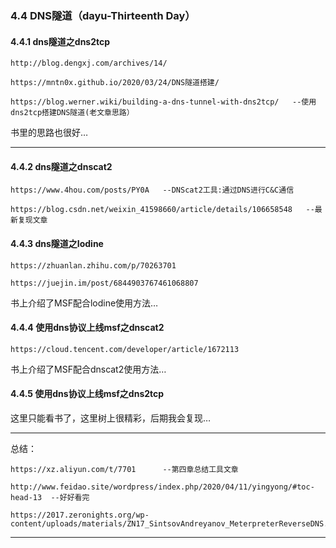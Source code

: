 ### 4.4 DNS隧道（dayu-Thirteenth Day）

#### 4.4.1 dns隧道之dns2tcp

    http://blog.dengxj.com/archives/14/
    
    https://mntn0x.github.io/2020/03/24/DNS隧道搭建/
    
    https://blog.werner.wiki/building-a-dns-tunnel-with-dns2tcp/   --使用dns2tcp搭建DNS隧道(老文章思路）
    
        

书里的思路也很好…

* * *

#### 4.4.2 dns隧道之dnscat2

    https://www.4hou.com/posts/PY0A   --DNScat2工具:通过DNS进行C&C通信
    
    https://blog.csdn.net/weixin_41598660/article/details/106658548   --最新复现文章
    
        

#### 4.4.3 dns隧道之Iodine

    https://zhuanlan.zhihu.com/p/70263701
    
    https://juejin.im/post/6844903767461068807
    
        

书上介绍了MSF配合lodine使用方法…

#### 4.4.4 使用dns协议上线msf之dnscat2

    https://cloud.tencent.com/developer/article/1672113 
    
        

书上介绍了MSF配合dnscat2使用方法…

#### 4.4.5 使用dns协议上线msf之dns2tcp

这里只能看书了，这里树上很精彩，后期我会复现…

* * *

总结：

    https://xz.aliyun.com/t/7701      --第四章总结工具文章
    
    http://www.feidao.site/wordpress/index.php/2020/04/11/yingyong/#toc-head-13  --好好看完
    
    https://2017.zeronights.org/wp-content/uploads/materials/ZN17_SintsovAndreyanov_MeterpreterReverseDNS.pdf
    
        

* * *